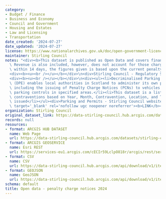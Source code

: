 ```yaml
---
category:
- Budget / Finance
- Business and Economy
- Council and Government
- Housing and Estates
- Law and Licensing
- Transportation
date_created: '2024-07-27'
date_updated: '2024-07-27'
license: https://www.nationalarchives.gov.uk/doc/open-government-licence/version/3/
maintainer: Stirling Council
notes: "<div><b>This dataset is published as Open Data and covers financial year 2024/25.\
  \ Revenue is also included, however, does not account for those charge notices paid\
  \ within 14 days, the figures given is based upon the current penalty of \xA380.</b></div>\n\
  <div><b><u><br /></u></b></div>\n<div>Stirling Council - Regulatory Services</div>\n\
  <div><b><u><br /></u></b></div>\n<div><ul><li>Decriminalised Parking Enforcement\
  \ (DPE) enables local authorities in Scotland to administer its own parking penalties,\
  \ including the issuing of Penalty Charge Notices (PCNs) to vehicles who breach\
  \ parking controls in specified areas.</li><li>This dataset is a listing of all\
  \ contraventions based on Year, Month, Contravention, Location, and Total number\
  \ issued</li></ul><div>Parking and Permits - Stirling Council website:\_<a href='https://www.stirling.gov.uk/roads-transport-and-parking/parking-and-permits/pay-or-appeal-a-parking-fine/'\
  \ target='_blank' rel='nofollow ugc noopener noreferrer'><b>LINK</b></a></div></div>"
organization: Stirling Council
original_dataset_link: https://data-stirling-council.hub.arcgis.com/datasets/stirling-council::open-data-penalty-charge-notices-2024
records: null
resources:
- format: ARCGIS HUB DATASET
  name: Web Page
  url: https://data-stirling-council.hub.arcgis.com/datasets/stirling-council::open-data-penalty-charge-notices-2024
- format: ARCGIS GEOSERVICE
  name: Esri REST
  url: https://services-eu1.arcgis.com/cECIr59LclpO818r/arcgis/rest/services/open_data_penalty_charge_notices_2024/FeatureServer/0
- format: CSV
  name: CSV
  url: https://data-stirling-council.hub.arcgis.com/api/download/v1/items/8e9a87eea33747498d96a6d42b565f72/csv?layers=0
- format: GEOJSON
  name: GeoJSON
  url: https://data-stirling-council.hub.arcgis.com/api/download/v1/items/8e9a87eea33747498d96a6d42b565f72/geojson?layers=0
schema: default
title: Open data - penalty charge notices 2024
---
```

